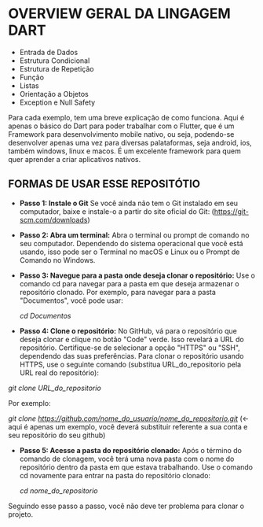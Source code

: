 ﻿# OVERVIEW GERAL DA LINGAGEM DART

 - Entrada de Dados
 - Estrutura Condicional
 - Estrutura de Repetição
 - Função
 - Listas
 - Orientação a Objetos
 - Exception e Null Safety

Para cada exemplo, tem uma breve explicação de como funciona. Aqui é apenas o básico do Dart para poder trabalhar com o Flutter, que é um Framework para desenvolvimento mobile nativo, ou seja, podendo-se desenvolver apenas uma vez para diversas palataformas, seja android, ios, também windows, linux e macos. É um excelente framework para quem quer aprender a criar aplicativos nativos.

## FORMAS DE USAR ESSE REPOSITÓTIO
 - **Passo 1: Instale o Git**
   Se você ainda não tem o Git instalado em seu computador, baixe e instale-o a partir do site oficial do Git: (https://git-scm.com/downloads)
   
 - **Passo 2: Abra um terminal:**
   Abra o terminal ou prompt de comando no seu computador. Dependendo do sistema operacional que você está usando, isso pode ser o Terminal no macOS e Linux ou o Prompt   de Comando no Windows.
   
 - **Passo 3: Navegue para a pasta onde deseja clonar o repositório:**
   Use o comando cd para navegar para a pasta em que deseja armazenar o repositório clonado. Por exemplo, para navegar para a pasta "Documentos", você pode usar:
    
   *cd Documentos*
   
 - **Passo 4: Clone o repositório:**
   No GitHub, vá para o repositório que deseja clonar e clique no botão "Code" verde. Isso revelará a URL do repositório. Certifique-se de selecionar a opção "HTTPS" ou    "SSH", dependendo das suas preferências.
  Para clonar o repositório usando HTTPS, use o seguinte comando (substitua URL_do_repositorio pela URL real do repositório):

  *git clone URL_do_repositorio*
  
   Por exemplo:
   
   *git clone https://github.com/nome_do_usuario/nome_do_repositorio.git* (<- aqui é apenas um exemplo, você deverá substituir referente a sua conta e seu repositório do seu github)
   
 - **Passo 5: Acesse a pasta do repositório clonado:**
   Após o término do comando de clonagem, você terá uma nova pasta com o nome do repositório dentro da pasta em que estava trabalhando. Use o comando cd novamente para  entrar na pasta do repositório clonado:
   
   *cd nome_do_repositorio*

Seguindo esse passo a passo, você não deve ter problema para clonar o projeto.    
